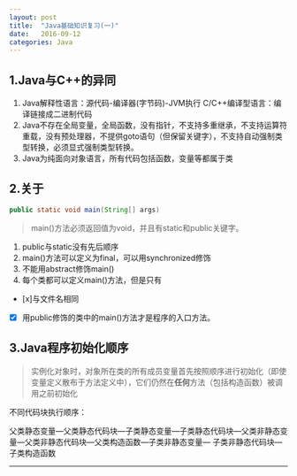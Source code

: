 ```yaml
---
layout: post
title:  "Java基础知识复习(一)"
date:   2016-09-12 
categories: Java
---
```



## 1.Java与C++的异同
1. Java解释性语言：源代码-编译器(字节码)-JVM执行
	C/C++编译型语言：编译链接成二进制代码
2. Java不存在全局变量，全局函数，没有指针，不支持多重继承，不支持运算符重载，没有预处理器，不提供goto语句（但保留关键字），不支持自动强制类型转换，必须显式强制类型转换。
3. Java为纯面向对象语言，所有代码包括函数，变量等都属于类

## 2.关于 

    
```java
public static void main(String[] args)
```    
> main()方法必须返回值为void，并且有static和public关键字。

1. public与static没有先后顺序
2. main()方法可以定义为final，可以用synchronized修饰
3. 不能用abstract修饰main()
4. 每个类都可以定义main()方法，但是只有

- [x]与文件名相同

- [x] 用public修饰的类中的main()方法才是程序的入口方法。

## 3.Java程序初始化顺序
> 实例化对象时，对象所在类的所有成员变量首先按照顺序进行初始化（即使变量定义散布于方法定义中），它们仍然在**任何**方法（包括构造函数）被调用之前初始化

不同代码块执行顺序：

父类静态变量—父类静态代码块—子类静态变量—子类静态代码块—父类非静态变量—父类非静态代码块—父类构造函数—子类非静态变量—
子类非静态代码块—子类构造函数


----------

